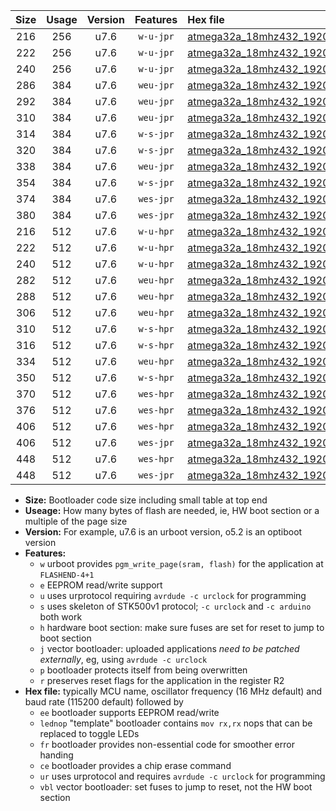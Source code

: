 |Size|Usage|Version|Features|Hex file|
|:-:|:-:|:-:|:-:|:--|
|216|256|u7.6|`w-u-jpr`|[atmega32a_18mhz432_19200bps_ur_vbl.hex](https://raw.githubusercontent.com/stefanrueger/urboot/main//atmega32a_18mhz432_19200bps_ur_vbl.hex)|
|222|256|u7.6|`w-u-jpr`|[atmega32a_18mhz432_19200bps_lednop_ur_vbl.hex](https://raw.githubusercontent.com/stefanrueger/urboot/main//atmega32a_18mhz432_19200bps_lednop_ur_vbl.hex)|
|240|256|u7.6|`w-u-jpr`|[atmega32a_18mhz432_19200bps_lednop_fr_ur_vbl.hex](https://raw.githubusercontent.com/stefanrueger/urboot/main//atmega32a_18mhz432_19200bps_lednop_fr_ur_vbl.hex)|
|286|384|u7.6|`weu-jpr`|[atmega32a_18mhz432_19200bps_ee_ur_vbl.hex](https://raw.githubusercontent.com/stefanrueger/urboot/main//atmega32a_18mhz432_19200bps_ee_ur_vbl.hex)|
|292|384|u7.6|`weu-jpr`|[atmega32a_18mhz432_19200bps_ee_lednop_ur_vbl.hex](https://raw.githubusercontent.com/stefanrueger/urboot/main//atmega32a_18mhz432_19200bps_ee_lednop_ur_vbl.hex)|
|310|384|u7.6|`weu-jpr`|[atmega32a_18mhz432_19200bps_ee_lednop_fr_ur_vbl.hex](https://raw.githubusercontent.com/stefanrueger/urboot/main//atmega32a_18mhz432_19200bps_ee_lednop_fr_ur_vbl.hex)|
|314|384|u7.6|`w-s-jpr`|[atmega32a_18mhz432_19200bps_vbl.hex](https://raw.githubusercontent.com/stefanrueger/urboot/main//atmega32a_18mhz432_19200bps_vbl.hex)|
|320|384|u7.6|`w-s-jpr`|[atmega32a_18mhz432_19200bps_lednop_vbl.hex](https://raw.githubusercontent.com/stefanrueger/urboot/main//atmega32a_18mhz432_19200bps_lednop_vbl.hex)|
|338|384|u7.6|`weu-jpr`|[atmega32a_18mhz432_19200bps_ee_lednop_fr_ce_ur_vbl.hex](https://raw.githubusercontent.com/stefanrueger/urboot/main//atmega32a_18mhz432_19200bps_ee_lednop_fr_ce_ur_vbl.hex)|
|354|384|u7.6|`w-s-jpr`|[atmega32a_18mhz432_19200bps_lednop_fr_vbl.hex](https://raw.githubusercontent.com/stefanrueger/urboot/main//atmega32a_18mhz432_19200bps_lednop_fr_vbl.hex)|
|374|384|u7.6|`wes-jpr`|[atmega32a_18mhz432_19200bps_ee_vbl.hex](https://raw.githubusercontent.com/stefanrueger/urboot/main//atmega32a_18mhz432_19200bps_ee_vbl.hex)|
|380|384|u7.6|`wes-jpr`|[atmega32a_18mhz432_19200bps_ee_lednop_vbl.hex](https://raw.githubusercontent.com/stefanrueger/urboot/main//atmega32a_18mhz432_19200bps_ee_lednop_vbl.hex)|
|216|512|u7.6|`w-u-hpr`|[atmega32a_18mhz432_19200bps_ur.hex](https://raw.githubusercontent.com/stefanrueger/urboot/main//atmega32a_18mhz432_19200bps_ur.hex)|
|222|512|u7.6|`w-u-hpr`|[atmega32a_18mhz432_19200bps_lednop_ur.hex](https://raw.githubusercontent.com/stefanrueger/urboot/main//atmega32a_18mhz432_19200bps_lednop_ur.hex)|
|240|512|u7.6|`w-u-hpr`|[atmega32a_18mhz432_19200bps_lednop_fr_ur.hex](https://raw.githubusercontent.com/stefanrueger/urboot/main//atmega32a_18mhz432_19200bps_lednop_fr_ur.hex)|
|282|512|u7.6|`weu-hpr`|[atmega32a_18mhz432_19200bps_ee_ur.hex](https://raw.githubusercontent.com/stefanrueger/urboot/main//atmega32a_18mhz432_19200bps_ee_ur.hex)|
|288|512|u7.6|`weu-hpr`|[atmega32a_18mhz432_19200bps_ee_lednop_ur.hex](https://raw.githubusercontent.com/stefanrueger/urboot/main//atmega32a_18mhz432_19200bps_ee_lednop_ur.hex)|
|306|512|u7.6|`weu-hpr`|[atmega32a_18mhz432_19200bps_ee_lednop_fr_ur.hex](https://raw.githubusercontent.com/stefanrueger/urboot/main//atmega32a_18mhz432_19200bps_ee_lednop_fr_ur.hex)|
|310|512|u7.6|`w-s-hpr`|[atmega32a_18mhz432_19200bps.hex](https://raw.githubusercontent.com/stefanrueger/urboot/main//atmega32a_18mhz432_19200bps.hex)|
|316|512|u7.6|`w-s-hpr`|[atmega32a_18mhz432_19200bps_lednop.hex](https://raw.githubusercontent.com/stefanrueger/urboot/main//atmega32a_18mhz432_19200bps_lednop.hex)|
|334|512|u7.6|`weu-hpr`|[atmega32a_18mhz432_19200bps_ee_lednop_fr_ce_ur.hex](https://raw.githubusercontent.com/stefanrueger/urboot/main//atmega32a_18mhz432_19200bps_ee_lednop_fr_ce_ur.hex)|
|350|512|u7.6|`w-s-hpr`|[atmega32a_18mhz432_19200bps_lednop_fr.hex](https://raw.githubusercontent.com/stefanrueger/urboot/main//atmega32a_18mhz432_19200bps_lednop_fr.hex)|
|370|512|u7.6|`wes-hpr`|[atmega32a_18mhz432_19200bps_ee.hex](https://raw.githubusercontent.com/stefanrueger/urboot/main//atmega32a_18mhz432_19200bps_ee.hex)|
|376|512|u7.6|`wes-hpr`|[atmega32a_18mhz432_19200bps_ee_lednop.hex](https://raw.githubusercontent.com/stefanrueger/urboot/main//atmega32a_18mhz432_19200bps_ee_lednop.hex)|
|406|512|u7.6|`wes-hpr`|[atmega32a_18mhz432_19200bps_ee_lednop_fr.hex](https://raw.githubusercontent.com/stefanrueger/urboot/main//atmega32a_18mhz432_19200bps_ee_lednop_fr.hex)|
|406|512|u7.6|`wes-jpr`|[atmega32a_18mhz432_19200bps_ee_lednop_fr_vbl.hex](https://raw.githubusercontent.com/stefanrueger/urboot/main//atmega32a_18mhz432_19200bps_ee_lednop_fr_vbl.hex)|
|448|512|u7.6|`wes-hpr`|[atmega32a_18mhz432_19200bps_ee_lednop_fr_ce.hex](https://raw.githubusercontent.com/stefanrueger/urboot/main//atmega32a_18mhz432_19200bps_ee_lednop_fr_ce.hex)|
|448|512|u7.6|`wes-jpr`|[atmega32a_18mhz432_19200bps_ee_lednop_fr_ce_vbl.hex](https://raw.githubusercontent.com/stefanrueger/urboot/main//atmega32a_18mhz432_19200bps_ee_lednop_fr_ce_vbl.hex)|

- **Size:** Bootloader code size including small table at top end
- **Useage:** How many bytes of flash are needed, ie, HW boot section or a multiple of the page size
- **Version:** For example, u7.6 is an urboot version, o5.2 is an optiboot version
- **Features:**
  + `w` urboot provides `pgm_write_page(sram, flash)` for the application at `FLASHEND-4+1`
  + `e` EEPROM read/write support
  + `u` uses urprotocol requiring `avrdude -c urclock` for programming
  + `s` uses skeleton of STK500v1 protocol; `-c urclock` and `-c arduino` both work
  + `h` hardware boot section: make sure fuses are set for reset to jump to boot section
  + `j` vector bootloader: uploaded applications *need to be patched externally*, eg, using `avrdude -c urclock`
  + `p` bootloader protects itself from being overwritten
  + `r` preserves reset flags for the application in the register R2
- **Hex file:** typically MCU name, oscillator frequency (16 MHz default) and baud rate (115200 default) followed by
  + `ee` bootloader supports EEPROM read/write
  + `lednop` "template" bootloader contains `mov rx,rx` nops that can be replaced to toggle LEDs
  + `fr` bootloader provides non-essential code for smoother error handing
  + `ce` bootloader provides a chip erase command
  + `ur` uses urprotocol and requires `avrdude -c urclock` for programming
  + `vbl` vector bootloader: set fuses to jump to reset, not the HW boot section
